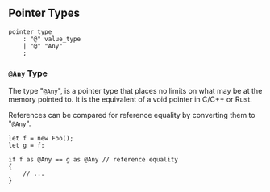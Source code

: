 ## Pointer Types

```grammar
pointer_type
    : "@" value_type
    | "@" "Any"
    ;
```

### `@Any` Type

The type "`@Any`", is a pointer type that places no limits on what may be at the memory pointed to. It is the equivalent of a void pointer in C/C++ or Rust.

References can be compared for reference equality by converting them to "`@Any`".

```adamant
let f = new Foo();
let g = f;

if f as @Any == g as @Any // reference equality
{
    // ...
}
```
